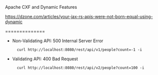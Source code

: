 Apache CXF and Dynamic Features

https://dzone.com/articles/your-jax-rs-apis-were-not-born-equal-using-dynamic

==============

- Non-Validating API: 500 Internal Server Error  

        curl http://localhost:8080/rest/api/v1/people?count=-1 -i

- Validating API: 400 Bad Request

        curl http://localhost:8080/rest/api/v2/people?count=100 -i

